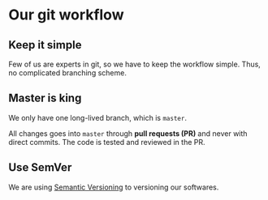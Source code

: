 # Our git workflow

## Keep it simple

Few of us are experts in git, so we have to keep the workflow simple. Thus, no complicated branching scheme.

## Master is king

We only have one long-lived branch, which is `master`.

All changes goes into `master` through **pull requests (PR)** and never with direct commits. The code is tested and reviewed in the PR. 

## Use SemVer

We are using [Semantic Versioning](https://semver.org/) to versioning our softwares.


